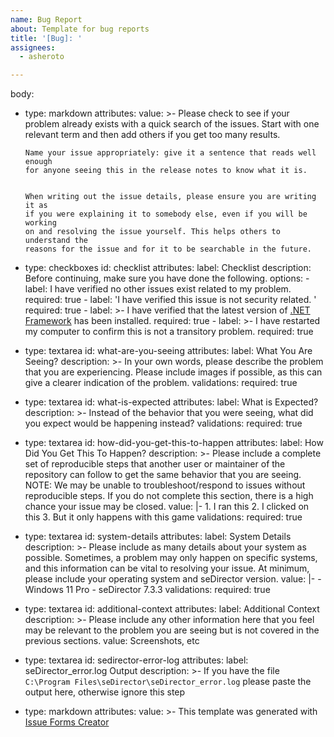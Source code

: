 ```yaml
---
name: Bug Report
about: Template for bug reports
title: '[Bug]: '
assignees:
  - asheroto

---
```

body:
  - type: markdown
    attributes:
      value: >-
        Please check to see if your problem already exists with a quick search
        of the issues. Start with one relevant term and then add others if you
        get too many results.


        Name your issue appropriately: give it a sentence that reads well enough
        for anyone seeing this in the release notes to know what it is.


        When writing out the issue details, please ensure you are writing it as
        if you were explaining it to somebody else, even if you will be working
        on and resolving the issue yourself. This helps others to understand the
        reasons for the issue and for it to be searchable in the future.
  - type: checkboxes
    id: checklist
    attributes:
      label: Checklist
      description: Before continuing, make sure you have done the following.
      options:
        - label: I have verified no other issues exist related to my problem.
          required: true
        - label: 'I have verified this issue is not security related. '
          required: true
        - label: >-
            I have verified that the latest version of [.NET
            Framework](https://dotnet.microsoft.com/en-us/download/dotnet-framework)
            has been installed.
          required: true
        - label: >-
            I have restarted my computer to confirm this is not a transitory
            problem.
          required: true
  - type: textarea
    id: what-are-you-seeing
    attributes:
      label: What You Are Seeing?
      description: >-
        In your own words, please describe the problem that you are
        experiencing. Please include images if possible, as this can give a
        clearer indication of the problem.
    validations:
      required: true
  - type: textarea
    id: what-is-expected
    attributes:
      label: What is Expected?
      description: >-
        Instead of the behavior that you were seeing, what did you expect would
        be happening instead?
    validations:
      required: true
  - type: textarea
    id: how-did-you-get-this-to-happen
    attributes:
      label: How Did You Get This To Happen?
      description: >-
        Please include a complete set of reproducible steps that another user or
        maintainer of the repository can follow to get the same behavior that
        you are seeing.  NOTE: We may be unable to troubleshoot/respond to
        issues without reproducible steps. If you do not complete this section,
        there is a high chance your issue may be closed.
      value: |-
        1. I ran this
        2. I clicked on this
        3. But it only happens with this game
    validations:
      required: true
  - type: textarea
    id: system-details
    attributes:
      label: System Details
      description: >-
        Please include as many details about your system as possible. Sometimes,
        a problem may only happen on specific systems, and this information can
        be vital to resolving your issue. At minimum, please include your
        operating system and seDirector version.
      value: |-
        - Windows 11 Pro
        - seDirector 7.3.3
    validations:
      required: true
  - type: textarea
    id: additional-context
    attributes:
      label: Additional Context
      description: >-
        Please include any other information here that you feel may be relevant
        to the problem you are seeing but is not covered in the previous
        sections.
      value: Screenshots, etc
  - type: textarea
    id: sedirector-error-log
    attributes:
      label: seDirector_error.log Output
      description: >-
        If you have the file `C:\Program Files\seDirector\seDirector_error.log`
        please paste the output here, otherwise ignore this step
  - type: markdown
    attributes:
      value: >-
        This template was generated with [Issue Forms
        Creator](https://issue-forms-creator.netlify.app)